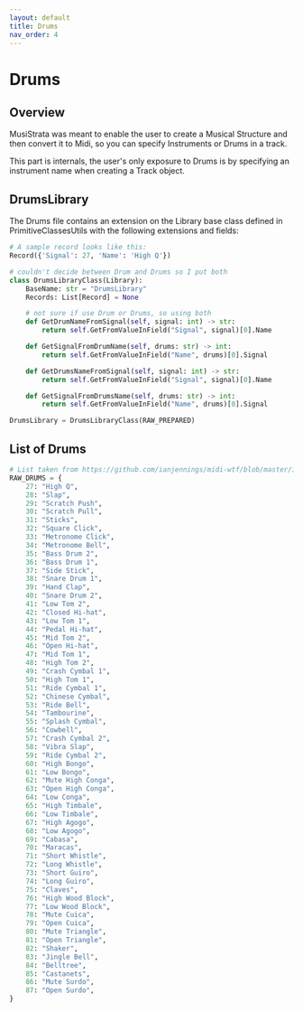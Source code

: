 ```yaml
---
layout: default
title: Drums
nav_order: 4
---
```



# Drums

## Overview  

MusiStrata was meant to enable the user to create a Musical Structure and then convert it to Midi, so you can specify Instruments or Drums in a track.

This part is internals, the user's only exposure to Drums is by specifying an instrument name when creating a Track object.  

## DrumsLibrary 

The Drums file contains an extension on the Library base class defined in PrimitiveClassesUtils with the following extensions and fields:  

```python
# A sample record looks like this:
Record({'Signal': 27, 'Name': 'High Q'})

# couldn't decide between Drum and Drums so I put both
class DrumsLibraryClass(Library):
    BaseName: str = "DrumsLibrary"
    Records: List[Record] = None

    # not sure if use Drum or Drums, so using both
    def GetDrumNameFromSignal(self, signal: int) -> str:
        return self.GetFromValueInField("Signal", signal)[0].Name

    def GetSignalFromDrumName(self, drums: str) -> int:
        return self.GetFromValueInField("Name", drums)[0].Signal

    def GetDrumsNameFromSignal(self, signal: int) -> str:
        return self.GetFromValueInField("Signal", signal)[0].Name

    def GetSignalFromDrumsName(self, drums: str) -> int:
        return self.GetFromValueInField("Name", drums)[0].Signal

DrumsLibrary = DrumsLibraryClass(RAW_PREPARED)

```

## List of Drums  

```python
# List taken from https://github.com/ianjennings/midi-wtf/blob/master/index.js
RAW_DRUMS = {
    27: "High Q",
    28: "Slap",
    29: "Scratch Push",
    30: "Scratch Pull",
    31: "Sticks",
    32: "Square Click",
    33: "Metronome Click",
    34: "Metronome Bell",
    35: "Bass Drum 2",
    36: "Bass Drum 1",
    37: "Side Stick",
    38: "Snare Drum 1",
    39: "Hand Clap",
    40: "Snare Drum 2",
    41: "Low Tom 2",
    42: "Closed Hi-hat",
    43: "Low Tom 1",
    44: "Pedal Hi-hat",
    45: "Mid Tom 2",
    46: "Open Hi-hat",
    47: "Mid Tom 1",
    48: "High Tom 2",
    49: "Crash Cymbal 1",
    50: "High Tom 1",
    51: "Ride Cymbal 1",
    52: "Chinese Cymbal",
    53: "Ride Bell",
    54: "Tambourine",
    55: "Splash Cymbal",
    56: "Cowbell",
    57: "Crash Cymbal 2",
    58: "Vibra Slap",
    59: "Ride Cymbal 2",
    60: "High Bongo",
    61: "Low Bongo",
    62: "Mute High Conga",
    63: "Open High Conga",
    64: "Low Conga",
    65: "High Timbale",
    66: "Low Timbale",
    67: "High Agogo",
    68: "Low Agogo",
    69: "Cabasa",
    70: "Maracas",
    71: "Short Whistle",
    72: "Long Whistle",
    73: "Short Guiro",
    74: "Long Guiro",
    75: "Claves",
    76: "High Wood Block",
    77: "Low Wood Block",
    78: "Mute Cuica",
    79: "Open Cuica",
    80: "Mute Triangle",
    81: "Open Triangle",
    82: "Shaker",
    83: "Jingle Bell",
    84: "Belltree",
    85: "Castanets",
    86: "Mute Surdo",
    87: "Open Surdo",
}

```